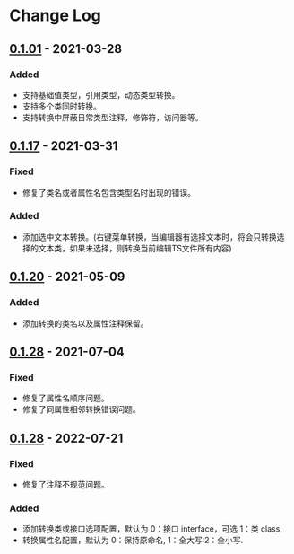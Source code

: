 # Change Log

## [0.1.01] - 2021-03-28
### Added
- 支持基础值类型，引用类型，动态类型转换。
- 支持多个类同时转换。
- 支持转换中屏蔽日常类型注释，修饰符，访问器等。

## [0.1.17] - 2021-03-31
### Fixed
- 修复了类名或者属性名包含类型名时出现的错误。
### Added
- 添加选中文本转换。(右键菜单转换，当编辑器有选择文本时，将会只转换选择的文本类，如果未选择，则转换当前编辑TS文件所有内容)

## [0.1.20] - 2021-05-09
### Added
- 添加转换的类名以及属性注释保留。

## [0.1.28] - 2021-07-04
### Fixed
- 修复了属性名顺序问题。
- 修复了同属性相邻转换错误问题。

## [0.1.28] - 2022-07-21
### Fixed
- 修复了注释不规范问题。
### Added
- 添加转换类或接口选项配置，默认为 0：接口 interface，可选 1：类 class.
- 转换属性名配置，默认为 0：保持原命名, 1：全大写:2：全小写.

[Beta]: https://github.com/git102347501/CSharp-Convert-TS/compare/v0.0.01...HEAD
[0.1.01]: https://github.com/git102347501/CSharp-Convert-TS/compare/v0.0.01...v0.1.01
[0.1.17]: https://github.com/git102347501/CSharp-Convert-TS/compare/v0.1.01...v0.1.17
[0.1.20]: https://github.com/git102347501/CSharp-Convert-TS/compare/v0.1.17...v0.1.20
[0.1.28]: https://github.com/git102347501/CSharp-Convert-TS/compare/v0.1.20...v0.1.28
